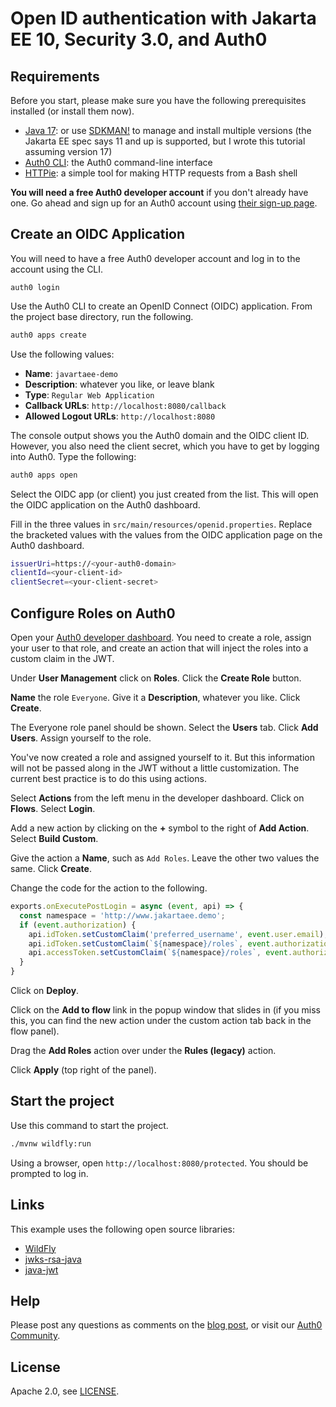 # Open ID authentication with Jakarta EE 10, Security 3.0, and Auth0

## Requirements

Before you start, please make sure you have the following prerequisites installed (or install them now).

- [Java 17](https://adoptium.net/): or use [SDKMAN!](https://sdkman.io/) to manage and install multiple versions (the Jakarta EE spec says 11 and up is supported, but I wrote this tutorial assuming version 17)
- [Auth0 CLI](https://github.com/auth0/auth0-cli#installation): the Auth0 command-line interface
- [HTTPie](https://httpie.org/doc#installation): a simple tool for making HTTP requests from a Bash shell

**You will need a free Auth0 developer account** if you don't already have one. Go ahead and sign up for an Auth0 account using [their sign-up page](https://auth0.com/signup).

 ## Create an OIDC Application
 
You will need to have a free Auth0 developer account and log in to the account using the CLI.

```shell
auth0 login
```
 
Use the Auth0 CLI to create an OpenID Connect (OIDC) application.  From the project base directory, run the following.

```bash
auth0 apps create
```

Use the following values:

- **Name**: `javartaee-demo`
- **Description**: whatever you like, or leave blank
- **Type**: `Regular Web Application`
- **Callback URLs**: `http://localhost:8080/callback`
- **Allowed Logout URLs**: `http://localhost:8080`

The console output shows you the Auth0 domain and the OIDC client ID. However, you also need the client secret, which you have to get by logging into Auth0. Type the following:

```bash
auth0 apps open
```

Select the OIDC app (or client) you just created from the list. This will open the OIDC application on the Auth0 dashboard.

Fill in the three values in `src/main/resources/openid.properties`. Replace the bracketed values with the values from the OIDC application page on the Auth0 dashboard.

```bash
issuerUri=https://<your-auth0-domain>
clientId=<your-client-id>
clientSecret=<your-client-secret>
```

## Configure Roles on Auth0

Open your [Auth0 developer dashboard](https://manage.auth0.com). You need to create a role, assign your user to that role, and create an action that will inject the roles into a custom claim in the JWT.

Under **User Management** click on **Roles**. Click the **Create Role** button. 

**Name** the role `Everyone`. Give it a **Description**, whatever you like. Click **Create**.

The Everyone role panel should be shown. Select the **Users** tab. Click **Add Users**. Assign yourself to the role.

You've now created a role and assigned yourself to it. But this information will not be passed along in the JWT without a little customization. The current best practice is to do this using actions.

Select **Actions** from the left menu in the developer dashboard. Click on **Flows**. Select **Login**.

Add a new action by clicking on the **+** symbol to the right of **Add Action**. Select **Build Custom**.

Give the action a **Name**, such as `Add Roles`. Leave the other two values the same. Click **Create**.

Change the code for the action to the following.

```js
exports.onExecutePostLogin = async (event, api) => {
  const namespace = 'http://www.jakartaee.demo';
  if (event.authorization) {
    api.idToken.setCustomClaim('preferred_username', event.user.email);
    api.idToken.setCustomClaim(`${namespace}/roles`, event.authorization.roles);
    api.accessToken.setCustomClaim(`${namespace}/roles`, event.authorization.roles);
  }
}
```

Click on **Deploy**. 

Click on the **Add to flow** link in the popup window that slides in (if you miss this, you can find the new action under the custom action tab back in the flow panel).

Drag the **Add Roles** action over under the **Rules (legacy)** action. 

Click **Apply** (top right of the panel).

## Start the project

Use this command to start the project.

```bash
./mvnw wildfly:run
```

Using a browser, open `http://localhost:8080/protected`. You should be prompted to log in.

## Links

This example uses the following open source libraries:

* [WildFly](https://www.wildfly.org/)
* [jwks-rsa-java](https://github.com/auth0/jwks-rsa-java)
* [java-jwt](https://github.com/auth0/java-jwt)

## Help

Please post any questions as comments on the [blog post](tbd), or visit our [Auth0 Community](https://community.auth0.com/).

## License

Apache 2.0, see [LICENSE](LICENSE).
